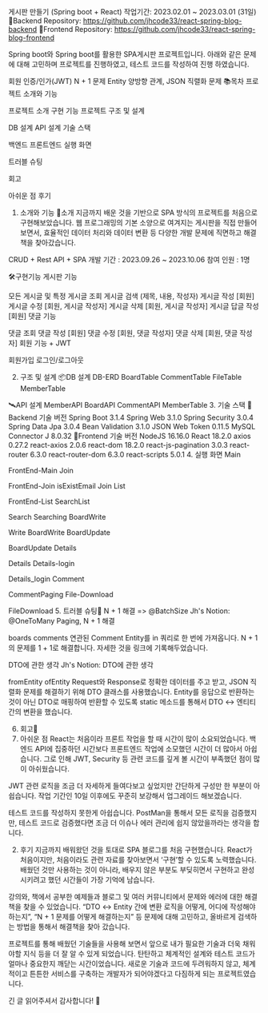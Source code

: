 게시판 만들기 (Spring boot + React)
작업기간: 2023.02.01 ~ 2023.03.01 (31일)
📑Backend Repository: https://github.com/jhcode33/react-spring-blog-backend
📑Frontend Repository: https://github.com/jhcode33/react-spring-blog-frontend

Spring boot와 Spring boot를 활용한 SPA게시판 프로젝트입니다.
아래와 같은 문제에 대해 고민하며 프로젝트를 진행하였고, 테스트 코드를 작성하여 진행 하였습니다.

회원 인증/인가(JWT)
N + 1 문제
Entity 양방향 관계, JSON 직렬화 문제
📚목차
프로젝트 소개와 기능

프로젝트 소개
구현 기능
프로젝트 구조 및 설계

DB 설계
API 설계
기술 스택

백엔드
프론트엔드
실행 화면

트러블 슈팅

회고

아쉬운 점
후기
1. 소개와 기능
💬소개
지금까지 배운 것을 기반으로 SPA 방식의 프로젝트를 처음으로 구현해보았습니다.
웹 프로그래밍의 기본 소양으로 여겨지는 게시판을 직접 만들어 보면서, 효율적인 데이터 처리와 데이터 변환 등 다양한 개발 문제에 직면하고 해결책을 찾아갔습니다.

CRUD + Rest API + SPA
개발 기간 : 2023.09.26 ~ 2023.10.06
참여 인원 : 1명

🛠️구현기능
게시판 기능

모든 게시글 및 특정 게시글 조회
게시글 검색 (제목, 내용, 작성자)
게시글 작성 [회원]
게시글 수정 [회원, 게시글 작성자]
게시글 삭제 [회원, 게시글 작성자]
게시글 답글 작성 [회원]
댓글 기능

댓글 조회
댓글 작성 [회원]
댓글 수정 [회원, 댓글 작성자]
댓글 삭제 [회원, 댓글 작성자]
회원 기능 + JWT

회원가입
로그인/로그아웃

2. 구조 및 설계
📦DB 설계
DB-ERD BoardTable CommentTable FileTable MemberTable



🛰️API 설계
MemberAPI BoardAPI CommentAPI MemberTable
3. 기술 스택
📌Backend
기술	버전
Spring Boot	3.1.4
Spring Web	3.1.0
Spring Security	3.0.4
Spring Data Jpa	3.0.4
Bean Validation	3.1.0
JSON Web Token	0.11.5
MySQL Connector J	8.0.32
🎨Frontend
기술	버전
NodeJS	16.16.0
React	18.2.0
axios	0.27.2
react-axios	2.0.6
react-dom	18.2.0
react-js-pagination	3.0.3
react-router	6.3.0
react-router-dom	6.3.0
react-scripts	5.0.1
4. 실행 화면
Main

FrontEnd-Main
Join

FrontEnd-Join isExistEmail Join
List

FrontEnd-List
SearchList

Search Searching
BoardWrite

Write BoardWrite
BoardUpdate

BoardUpdate
Details

Details
Details-login

Details_login
Comment

CommentPaging
File-Download

FileDownload
5. 트러블 슈팅🤔
N + 1 해결 => @BatchSize
Jh's Notion: @OneToMany Paging, N + 1 해결

boards comments
연관된 Comment Entity를 in 쿼리로 한 번에 가져옵니다. N + 1의 문제를 1 + 1로 해결합니다. 자세한 것을 링크에 기록해두었습니다.


DTO에 관한 생각
Jh's Notion: DTO에 관한 생각

fromEntity ofEntity
Request와 Response로 정확한 데이터를 주고 받고, JSON 직렬화 문제를 해결하기 위해 DTO 클래스를 사용했습니다. Entity를 응답으로 반환하는 것이 아닌 DTO로 매핑하여 반환할 수 있도록 static 메소드를 통해서 DTO <-> 엔티티 간의 변환을 했습니다.

6. 회고📝
1. 아쉬운 점
React는 처음이라 프론트 작업을 할 때 시간이 많이 소요되었습니다. 백엔드 API에 집중하던 시간보다 프론트엔드 작업에 소모했던 시간이 더 많아서 아쉽습니다. 그로 인해 JWT, Security 등 관련 코드를 깊게 볼 시간이 부족했던 점이 많이 아쉬웠습니다.

JWT 관련 로직을 조금 더 자세하게 들여다보고 싶었지만 간단하게 구성만 한 부분이 아쉽습니다. 작업 기간인 10일 이후에도 꾸준히 보강해서 업그레이드 해보겠습니다.

테스트 코드를 작성하지 못한게 아쉽습니다. PostMan을 통해서 모든 로직을 검증했지만, 테스트 코드로 검증했다면 조금 더 이슈나 에러 관리에 쉽지 않았을까라는 생각을 합니다.

2. 후기
지금까지 배워왔던 것을 토대로 SPA 블로그를 처음 구현했습니다. React가 처음이지만, 처음이라도 관련 자료를 찾아보면서 ‘구현’할 수 있도록 노력했습니다. 배웠던 것만 사용하는 것이 아니라, 배우지 않은 부분도 부딪히면서 구현하고 완성시키려고 했던 시간들이 가장 기억에 남습니다.

강의와, 책에서 공부한 예제들과 블로그 및 여러 커뮤니티에서 문제와 에러에 대한 해결책을 찾을 수 있었습니다. “DTO ↔ Entity 간에 변환 로직을 어떻게, 어디에 작성해야 하는지”, “N + 1 문제를 어떻게 해결하는지” 등 문제에 대해 고민하고, 올바르게 검색하는 방법을 통해서 해결책을 찾아 갔습니다.

프로젝트를 통해 배웠던 기술들을 사용해 보면서 앞으로 내가 필요한 기술과 더욱 채워야할 지식 등을 더 잘 알 수 있게 되었습니다. 탄탄하고 체계적인 설계와 테스트 코드가 얼마나 중요한지 깨닫는 시간이었습니다. 새로운 기술과 코드에 두려워하지 않고, 체계적이고 튼튼한 서비스를 구축하는 개발자가 되어야겠다고 다짐하게 되는 프로젝트였습니다.

긴 글 읽어주셔서 감사합니다! 🤗
